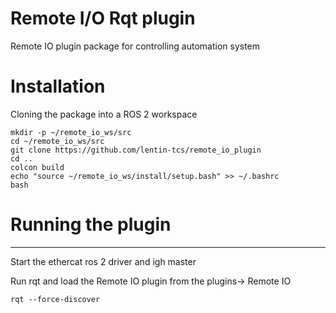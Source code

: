 # Remote I/O Rqt plugin
Remote IO plugin package for controlling automation system

# Installation

Cloning the package into a ROS 2 workspace
```
mkdir -p ~/remote_io_ws/src
cd ~/remote_io_ws/src
git clone https://github.com/lentin-tcs/remote_io_plugin
cd ..
colcon build
echo "source ~/remote_io_ws/install/setup.bash" >> ~/.bashrc
bash
```



# Running the plugin
-----------------------
Start the ethercat ros 2 driver and igh master

Run rqt and load the Remote IO plugin from the plugins-> Remote IO
```
rqt --force-discover
```
